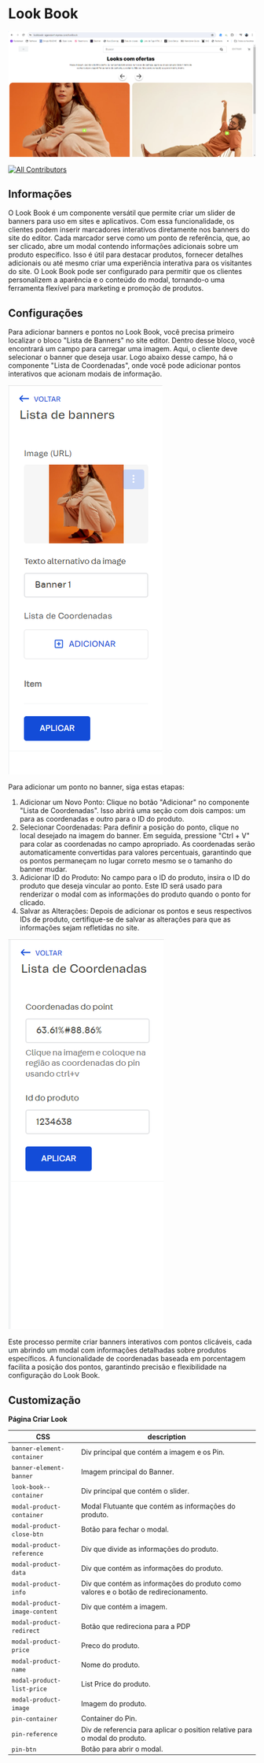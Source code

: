 # Look Book

![Media Placeholder](./github/page_exemplo.png)

<!-- DOCS-IGNORE:start -->
<!-- ALL-CONTRIBUTORS-BADGE:START - Do not remove or modify this section -->
[![All Contributors](https://img.shields.io/badge/all_contributors-0-orange.svg?style=flat-square)](#contributors-)
<!-- ALL-CONTRIBUTORS-BADGE:END -->
<!-- DOCS-IGNORE:end -->

## Informações

O Look Book é um componente versátil que permite criar um slider de banners para uso em sites e aplicativos. Com essa funcionalidade, os clientes podem inserir marcadores interativos diretamente nos banners do site do editor. Cada marcador serve como um ponto de referência, que, ao ser clicado, abre um modal contendo informações adicionais sobre um produto específico. Isso é útil para destacar produtos, fornecer detalhes adicionais ou até mesmo criar uma experiência interativa para os visitantes do site. O Look Book pode ser configurado para permitir que os clientes personalizem a aparência e o conteúdo do modal, tornando-o uma ferramenta flexível para marketing e promoção de produtos.

## Configurações 

Para adicionar banners e pontos no Look Book, você precisa primeiro localizar o bloco "Lista de Banners" no site editor. Dentro desse bloco, você encontrará um campo para carregar uma imagem. Aqui, o cliente deve selecionar o banner que deseja usar. Logo abaixo desse campo, há o componente "Lista de Coordenadas", onde você pode adicionar pontos interativos que acionam modais de informação.

![Media Placeholder](./github/modal.png)

Para adicionar um ponto no banner, siga estas etapas:

1. Adicionar um Novo Ponto: Clique no botão "Adicionar" no componente "Lista de Coordenadas". Isso abrirá uma seção com dois campos: um para as coordenadas e outro para o ID do produto.
2. Selecionar Coordenadas: Para definir a posição do ponto, clique no local desejado na imagem do banner. Em seguida, pressione "Ctrl + V" para colar as coordenadas no campo apropriado. As coordenadas serão automaticamente convertidas para valores percentuais, garantindo que os pontos permaneçam no lugar correto mesmo se o tamanho do banner mudar.
3. Adicionar ID do Produto: No campo para o ID do produto, insira o ID do produto que deseja vincular ao ponto. Este ID será usado para renderizar o modal com as informações do produto quando o ponto for clicado.
4. Salvar as Alterações: Depois de adicionar os pontos e seus respectivos IDs de produto, certifique-se de salvar as alterações para que as informações sejam refletidas no site.

![Media Placeholder](./github/coordenadas.png)

Este processo permite criar banners interativos com pontos clicáveis, cada um abrindo um modal com informações detalhadas sobre produtos específicos. A funcionalidade de coordenadas baseada em porcentagem facilita a posição dos pontos, garantindo precisão e flexibilidade na configuração do Look Book.

## Customização

**Página Criar Look**

| CSS  |  description |
| ----------- |  ----------- | 
| `banner-element-container` | Div principal que contém a imagem e os Pin. |
| `banner-element-banner` | Imagem principal do Banner. |
| `look-book--container` | Div principal que contém o slider. |
| `modal-product-container` | Modal Flutuante que contém as informações do produto. |
| `modal-product-close-btn` | Botão para fechar o modal. |
| `modal-product-reference` | Div que divide as informações do produto. |
| `modal-product-data` | Div que contém as informações do produto. |
| `modal-product-info` | Div que contém as informações do produto como valores e o botão de redirecionamento. |
| `modal-product-image-content` | Div que contém a imagem. |
| `modal-product-redirect` | Botão que redireciona para a PDP |
| `modal-product-price` | Preco do produto. |
| `modal-product-name` | Nome do produto. |
| `modal-product-list-price` | List Price do produto. |
| `modal-product-image` | Imagem do produto. |
| `pin-container` | Container do Pin. |
| `pin-reference` | Div de referencia para aplicar o position relative para o modal do produto. |
| `pin-btn` | Botão para abrir o modal. |